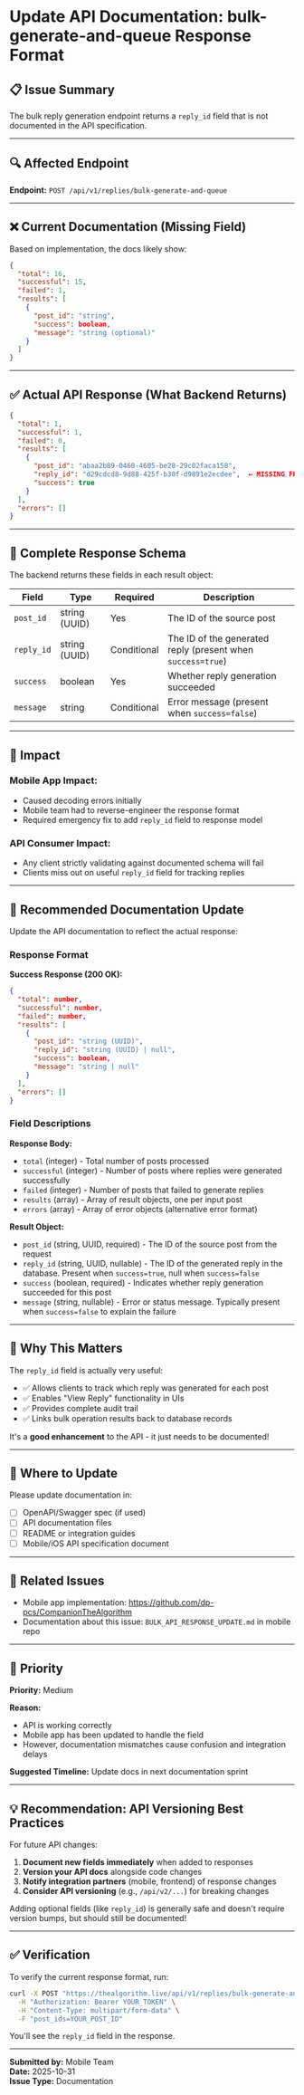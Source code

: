 # Update API Documentation: bulk-generate-and-queue Response Format

## 📋 Issue Summary

The bulk reply generation endpoint returns a `reply_id` field that is not documented in the API specification.

---

## 🔍 Affected Endpoint

**Endpoint:** `POST /api/v1/replies/bulk-generate-and-queue`

---

## ❌ Current Documentation (Missing Field)

Based on implementation, the docs likely show:

```json
{
  "total": 16,
  "successful": 15,
  "failed": 1,
  "results": [
    {
      "post_id": "string",
      "success": boolean,
      "message": "string (optional)"
    }
  ]
}
```

---

## ✅ Actual API Response (What Backend Returns)

```json
{
  "total": 1,
  "successful": 1,
  "failed": 0,
  "results": [
    {
      "post_id": "abaa2b89-0460-4605-be28-29c02faca158",
      "reply_id": "d29cdcd8-9d88-425f-b30f-d9891e2ecdee",  ← MISSING FROM DOCS
      "success": true
    }
  ],
  "errors": []
}
```

---

## 📝 Complete Response Schema

The backend returns these fields in each result object:

| Field | Type | Required | Description |
|-------|------|----------|-------------|
| `post_id` | string (UUID) | Yes | The ID of the source post |
| `reply_id` | string (UUID) | Conditional | The ID of the generated reply (present when `success=true`) |
| `success` | boolean | Yes | Whether reply generation succeeded |
| `message` | string | Conditional | Error message (present when `success=false`) |

---

## 🐛 Impact

### Mobile App Impact:
- Caused decoding errors initially
- Mobile team had to reverse-engineer the response format
- Required emergency fix to add `reply_id` field to response model

### API Consumer Impact:
- Any client strictly validating against documented schema will fail
- Clients miss out on useful `reply_id` field for tracking replies

---

## 📖 Recommended Documentation Update

Update the API documentation to reflect the actual response:

### Response Format

**Success Response (200 OK):**
```json
{
  "total": number,
  "successful": number,
  "failed": number,
  "results": [
    {
      "post_id": "string (UUID)",
      "reply_id": "string (UUID) | null",
      "success": boolean,
      "message": "string | null"
    }
  ],
  "errors": []
}
```

### Field Descriptions

**Response Body:**
- `total` (integer) - Total number of posts processed
- `successful` (integer) - Number of posts where replies were generated successfully
- `failed` (integer) - Number of posts that failed to generate replies
- `results` (array) - Array of result objects, one per input post
- `errors` (array) - Array of error objects (alternative error format)

**Result Object:**
- `post_id` (string, UUID, required) - The ID of the source post from the request
- `reply_id` (string, UUID, nullable) - The ID of the generated reply in the database. Present when `success=true`, null when `success=false`
- `success` (boolean, required) - Indicates whether reply generation succeeded for this post
- `message` (string, nullable) - Error or status message. Typically present when `success=false` to explain the failure

---

## 🎯 Why This Matters

The `reply_id` field is actually very useful:
- ✅ Allows clients to track which reply was generated for each post
- ✅ Enables "View Reply" functionality in UIs
- ✅ Provides complete audit trail
- ✅ Links bulk operation results back to database records

It's a **good enhancement** to the API - it just needs to be documented!

---

## 📍 Where to Update

Please update documentation in:
- [ ] OpenAPI/Swagger spec (if used)
- [ ] API documentation files
- [ ] README or integration guides
- [ ] Mobile/iOS API specification document

---

## 🔗 Related Issues

- Mobile app implementation: https://github.com/dp-pcs/CompanionTheAlgorithm
- Documentation about this issue: `BULK_API_RESPONSE_UPDATE.md` in mobile repo

---

## 🚀 Priority

**Priority:** Medium

**Reason:** 
- API is working correctly
- Mobile app has been updated to handle the field
- However, documentation mismatches cause confusion and integration delays

**Suggested Timeline:** Update docs in next documentation sprint

---

## 💡 Recommendation: API Versioning Best Practices

For future API changes:
1. **Document new fields immediately** when added to responses
2. **Version your API docs** alongside code changes
3. **Notify integration partners** (mobile, frontend) of response changes
4. **Consider API versioning** (e.g., `/api/v2/...`) for breaking changes

Adding optional fields (like `reply_id`) is generally safe and doesn't require version bumps, but should still be documented!

---

## ✅ Verification

To verify the current response format, run:

```bash
curl -X POST "https://thealgorithm.live/api/v1/replies/bulk-generate-and-queue" \
  -H "Authorization: Bearer YOUR_TOKEN" \
  -H "Content-Type: multipart/form-data" \
  -F "post_ids=YOUR_POST_ID"
```

You'll see the `reply_id` field in the response.

---

**Submitted by:** Mobile Team  
**Date:** 2025-10-31  
**Issue Type:** Documentation

